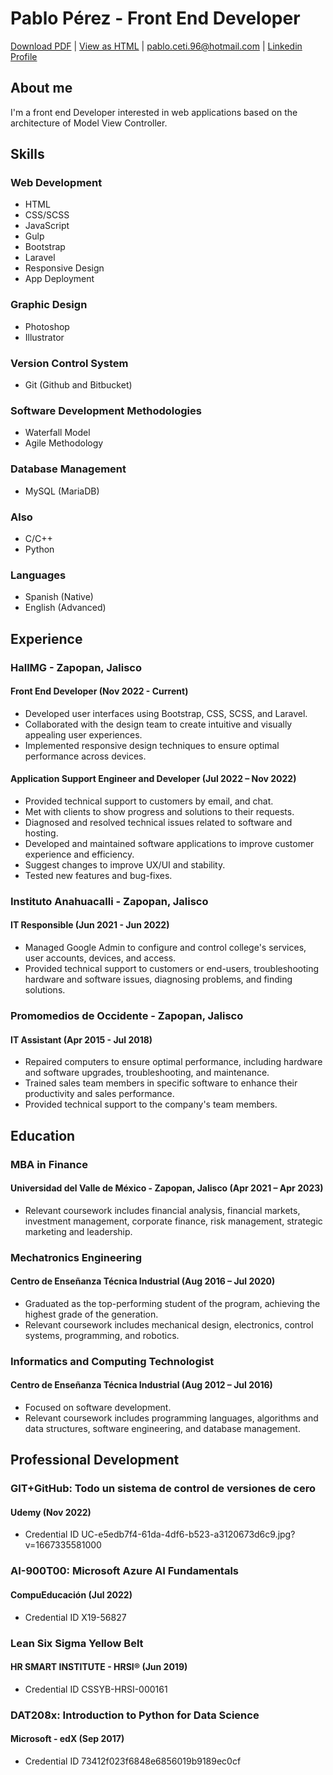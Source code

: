 # Pablo Pérez - Front End Developer

[Download PDF](https://github.com/prz96/MyResume/raw/main/myresume.pdf) | [View as HTML](https://prz96.github.io/MyResume) | [pablo.ceti.96@hotmail.com](mailto:pablo.ceti.96@hotmail.com) | [Linkedin Profile](https://www.linkedin.com/in/pabloprz/)

## About me

I'm a front end Developer interested in web applications based on the architecture of Model View Controller. 


## Skills

### Web Development

* HTML
* CSS/SCSS
* JavaScript
* Gulp
* Bootstrap
* Laravel
* Responsive Design
* App Deployment

### Graphic Design

* Photoshop
* Illustrator

### Version Control System
* Git (Github and Bitbucket)

### Software Development Methodologies

* Waterfall Model
* Agile Methodology

### Database Management

* MySQL (MariaDB)

### Also

* C/C++
* Python

### Languages

* Spanish (Native)
* English (Advanced)


## Experience

### HallMG - Zapopan, Jalisco

#### Front End Developer (Nov 2022 - Current)

* Developed user interfaces using Bootstrap, CSS, SCSS, and Laravel.
* Collaborated with the design team to create intuitive and visually appealing user experiences.
* Implemented responsive design techniques to ensure optimal performance across devices.

#### Application Support Engineer and Developer (Jul 2022 – Nov 2022)

* Provided technical support to customers by email, and chat.
* Met with clients to show progress and solutions to their requests.
* Diagnosed and resolved technical issues related to software and hosting.
* Developed and maintained software applications to improve customer experience and efficiency.
* Suggest changes to improve UX/UI and stability.
* Tested new features and bug-fixes.


### Instituto Anahuacalli - Zapopan, Jalisco

#### IT Responsible (Jun 2021 - Jun 2022)

* Managed Google Admin to configure and control college's services, user accounts, devices, and access.
* Provided technical support to customers or end-users, troubleshooting hardware and software issues, diagnosing problems, and finding solutions.


### Promomedios de Occidente - Zapopan, Jalisco

#### IT Assistant (Apr 2015 - Jul 2018)

* Repaired computers to ensure optimal performance, including hardware and software upgrades, troubleshooting, and maintenance.
* Trained sales team members in specific software to enhance their productivity and sales performance.
* Provided technical support to the company's team members.



## Education


### MBA in Finance

#### Universidad del Valle de México - Zapopan, Jalisco (Apr 2021 – Apr 2023)

* Relevant coursework includes financial analysis, financial markets, investment management, corporate finance, risk management, strategic marketing and leadership.


### Mechatronics Engineering

#### Centro de Enseñanza Técnica Industrial (Aug 2016 – Jul 2020)

* Graduated as the top-performing student of the program, achieving the highest grade of the generation.
* Relevant coursework includes mechanical design, electronics, control systems, programming, and robotics.


### Informatics and Computing Technologist

#### Centro de Enseñanza Técnica Industrial (Aug 2012 – Jul 2016)

* Focused on software development.
* Relevant coursework includes programming languages, algorithms and data structures, software engineering, and database management.



## Professional Development


### GIT+GitHub: Todo un sistema de control de versiones de cero

#### Udemy (Nov 2022)

* Credential ID UC-e5edb7f4-61da-4df6-b523-a3120673d6c9.jpg?v=1667335581000


### AI-900T00: Microsoft Azure AI Fundamentals

#### CompuEducación (Jul 2022)

* Credential ID X19-56827


### Lean Six Sigma Yellow Belt

#### HR SMART INSTITUTE - HRSI® (Jun 2019)

* Credential ID CSSYB-HRSI-000161


### DAT208x: Introduction to Python for Data Science

#### Microsoft - edX (Sep 2017)

* Credential ID 73412f023f6848e6856019b9189ec0cf
